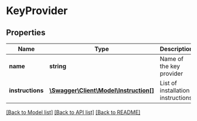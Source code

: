 # KeyProvider

## Properties
Name | Type | Description | Notes
------------ | ------------- | ------------- | -------------
**name** | **string** | Name of the key provider | [optional] 
**instructions** | [**\Swagger\Client\Model\Instruction[]**](Instruction.md) | List of installation instructions | [optional] 

[[Back to Model list]](../README.md#documentation-for-models) [[Back to API list]](../README.md#documentation-for-api-endpoints) [[Back to README]](../README.md)


